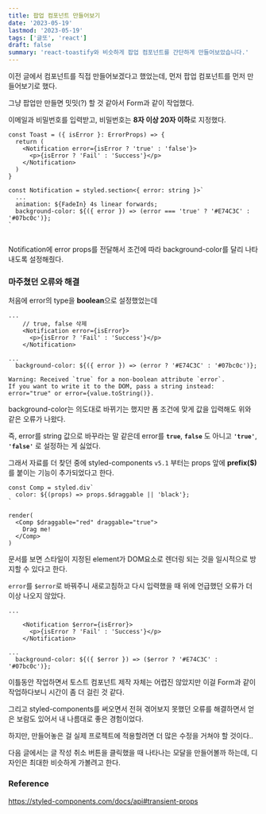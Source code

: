 ```yaml
---
title: 팝업 컴포넌트 만들어보기
date: '2023-05-19'
lastmod: '2023-05-19'
tags: ['글또', 'react']
draft: false
summary: 'react-toastify와 비슷하게 팝업 컴포넌트를 간단하게 만들어보았습니다.'
---
```


이전 글에서 컴포넌트를 직접 만들어보겠다고 했었는데, 먼저 팝업 컴포넌트를 먼저 만들어보기로 했다.

그냥 팝업만 만들면 밋밋(?) 할 것 같아서 Form과 같이 작업했다.

이메일과 비밀번호를 입력받고, 비밀번호는 **8자 이상 20자 이하**로 지정했다.

```tsx
const Toast = ({ isError }: ErrorProps) => {
  return (
    <Notification error={isError ? 'true' : 'false'}>
      <p>{isError ? 'Fail' : 'Success'}</p>
    </Notification>
  )
}

const Notification = styled.section<{ error: string }>`
  ...
  animation: ${FadeIn} 4s linear forwards;
  background-color: ${({ error }) => (error === 'true' ? '#E74C3C' : '#07bc0c')};
`
```

<br/>
Notification에 error props를 전달해서 조건에 따라 background-color를 달리 나타내도록 설정해줬다.

### 마주쳤던 오류와 해결

처음에 error의 type을 **boolean**으로 설정했었는데

```tsx
...
    // true, false 삭제
    <Notification error={isError}>
      <p>{isError ? 'Fail' : 'Success'}</p>
    </Notification>

...
  background-color: ${({ error }) => (error ? '#E74C3C' : '#07bc0c')};
```

```
Warning: Received `true` for a non-boolean attribute `error`.
If you want to write it to the DOM, pass a string instead: error="true" or error={value.toString()}.
```

background-color는 의도대로 바뀌기는 했지만 폼 조건에 맞게 값을 입력해도 위와 같은 오류가 나왔다.

즉, error를 string 값으로 바꾸라는 말 같은데 error를 **`true`**, **`false`** 도 아니고 **`'true'`**, **`'false'`** 로 설정하는 게 싫었다.

그래서 자료를 더 찾던 중에 styled-components `v5.1` 부터는 props 앞에 **prefix($)** 를 붙이는 기능이 추가되었다고 한다.

```tsx
const Comp = styled.div`
  color: ${(props) => props.$draggable || 'black'};
`

render(
  <Comp $draggable="red" draggable="true">
    Drag me!
  </Comp>
)
```

문서를 보면 스타일이 지정된 element가 DOM요소로 렌더링 되는 것을 일시적으로 방지할 수 있다고 한다.

`error`를 `$error`로 바꿔주니 새로고침하고 다시 입력했을 때 위에 언급했던 오류가 더 이상 나오지 않았다.

```tsx
...

    <Notification $error={isError}>
      <p>{isError ? 'Fail' : 'Success'}</p>
    </Notification>

...
  background-color: ${({ $error }) => ($error ? '#E74C3C' : '#07bc0c')};
```

이틀동안 작업하면서 토스트 컴포넌트 제작 자체는 어렵진 않았지만 이걸 Form과 같이 작업하다보니 시간이 좀 더 걸린 것 같다.

그리고 styled-components를 써오면서 전혀 겪어보지 못했던 오류를 해결하면서 얻은 보람도 있어서 내 나름대로 좋은 경험이었다.

하지만, 만들어놓은 걸 실제 프로젝트에 적용할려면 더 많은 수정을 거쳐야 할 것이다..

다음 글에서는 글 작성 취소 버튼을 클릭했을 때 나타나는 모달을 만들어볼까 하는데, 디자인은 최대한 비슷하게 가볼려고 한다.

### Reference

https://styled-components.com/docs/api#transient-props

